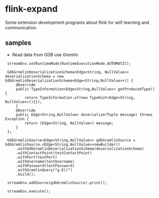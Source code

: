 # flink-expand

Some extension development programs about flink for self-learning and communication.

## samples
* Read data from GDB use Gremlin

```StreamExecutionEnvironment streamEnv = StreamExecutionEnvironment.createLocalEnvironment();
 streamEnv.setRuntimeMode(RuntimeExecutionMode.AUTOMATIC);

 GdbGremlinDeserializationSchema<Edge<String, NullValue>> deserializationSchema = new GdbGremlinDeserializationSchema<Edge<String,NullValue>>() {
     @Override
     public TypeInformation<Edge<String,NullValue>> getProducedType() {
         return TypeInformation.of(new TypeHint<Edge<String, NullValue>>(){});
     }
     @Override
     public Edge<String,NullValue> deserialize(Tuple message) throws Exception {
         return (Edge<String, NullValue>) message;
     }
 };

 GdbGremlinSource<Edge<String,NullValue>> gdbGremlinSource = GdbGremlinSource.<Edge<String,NullValue>>newBuilder()
     .withGdbGremlinDeserializationSchema(deserializationSchema)
     .withContactPoint(testContactPoint)
     .withPort(testPort)
     .withUsername(testUsername)
     .withPassword(testPassword)
     .withGremlinQuery("g.E()")
     .build();

 streamEnv.addSource(gdbGremlinSource).print();

 streamEnv.execute();
 ```
